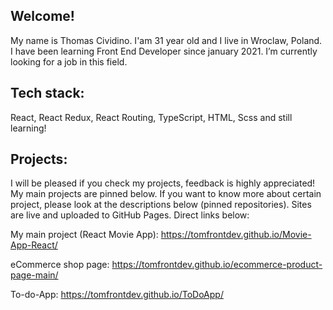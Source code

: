 ## Welcome! 

My name is Thomas Cividino. I'am 31 year old and I live in Wroclaw, Poland. I have been learning Front End Developer since january 2021.
I’m currently looking for a job in this field.

## Tech stack: 

React, React Redux, React Routing, TypeScript, HTML, Scss and still learning!

## Projects: 

 I will be pleased if you check my projects, feedback is highly appreciated! My main projects are pinned below. If you want to know more about certain project, please look at the descriptions below (pinned repositories). Sites are live and uploaded to GitHub Pages. Direct links below:

My main project (React Movie App): https://tomfrontdev.github.io/Movie-App-React/

eCommerce shop page: https://tomfrontdev.github.io/ecommerce-product-page-main/

To-do-App: https://tomfrontdev.github.io/ToDoApp/

